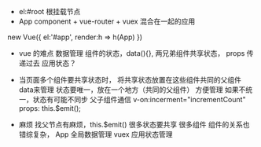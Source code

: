 - el:#root 根挂载节点
- App component + vue-router + vuex 混合在一起的应用

new Vue({
  el:'#app',
  render:h => h(App)
})

- vue 的难点 数据管理
  组件的状态，data(){},
  两兄弟组件共享状态，
  props 传递过去
  应用状态？

- 当页面多个组件要共享状态时，
  将共享状态放置在这些组件共同的父组件data来管理
  状态要唯一，放在一个地方（共同的父组件） 方便管理
  如果不统一，状态有可能不同步
  父子组件通信 v-on:incerment="incrementCount"
  props:  this.$emit();

- 麻烦 找父节点有麻烦，this.$emit()
  很多状态要共享 很多组件 组件的关系也错综复杂，
  App 全局数据管理 vuex 应用状态管理